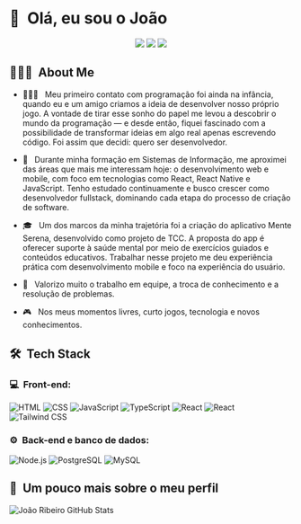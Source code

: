 <h1>👋 &nbsp;Olá, eu sou o João</h1>
<p align="center">
<a href="https://instagram.com/"><img src="https://img.shields.io/badge/-@joao_acl_-E4405F?style=flat-square&logo=Instagram&logoColor=white"/></a>
<a href="https://www.linkedin.com/in/joao-ribeiro-099b2921b"><img src="https://img.shields.io/badge/-Joao%20Ribeiro-0077B5?style=flat-square&logo=Linkedin&logoColor=white"/></a>
<a href="mailto:joaoedu1902@gmail.com"><img src="https://img.shields.io/badge/-joaoedu1902@gmail.com-D14836?style=flat-square&logo=Gmail&logoColor=white"/></a>

</p>

<h2> 👨🏻‍💻 &nbsp;About Me </h2>

- 👨🏻‍💻 &nbsp; Meu primeiro contato com programação foi ainda na infância, quando eu e um amigo criamos a ideia de desenvolver nosso próprio jogo. A vontade de tirar esse sonho do papel me levou a descobrir o mundo da programação — e desde então, fiquei fascinado com a possibilidade de transformar ideias em algo real apenas escrevendo código. Foi assim que decidi: quero ser desenvolvedor.

- 📱 &nbsp; Durante minha formação em Sistemas de Informação, me aproximei das áreas que mais me interessam hoje: o desenvolvimento web e mobile, com foco em tecnologias como React, React Native e JavaScript. Tenho estudado continuamente e busco crescer como desenvolvedor fullstack, dominando cada etapa do processo de criação de software.
- 🎓 &nbsp; Um dos marcos da minha trajetória foi a criação do aplicativo Mente Serena, desenvolvido como projeto de TCC. A proposta do app é oferecer suporte à saúde mental por meio de exercícios guiados e conteúdos educativos. Trabalhar nesse projeto me deu experiência prática com desenvolvimento mobile e foco na experiência do usuário.
- 🌱 &nbsp; Valorizo muito o trabalho em equipe, a troca de conhecimento e a resolução de problemas.
- 🎮 &nbsp; Nos meus momentos livres, curto jogos, tecnologia e novos conhecimentos.

<h2> 🛠 &nbsp;Tech Stack</h2>
<h3>💻 &nbsp;Front-end:</h3>

![HTML](https://img.shields.io/badge/-HTML-333333?style=flat&logo=HTML5)
![CSS](https://img.shields.io/badge/-CSS-333333?style=flat&logo=CSS3&logoColor=1572B6)
![JavaScript](https://img.shields.io/badge/-JavaScript-333333?style=flat&logo=javascript)
![TypeScript](https://img.shields.io/badge/-TypeScript-333333?style=flat&logo=typescript&logoColor=2D79C7)
![React](https://img.shields.io/badge/-React-333333?style=flat&logo=react)
![React](https://img.shields.io/badge/-React%20Native-333333?style=flat&logo=react)
![Tailwind CSS](https://img.shields.io/badge/-Tailwind_CSS-333333?logo=tailwindcss)



<h3>⚙️ &nbsp;Back-end e banco de dados:</h3>

![Node.js](https://img.shields.io/badge/-Node.js-333333?style=flat&logo=node.js)
![PostgreSQL](https://img.shields.io/badge/-PostgreSQL-333333?style=flat&logo=postgresql)
![MySQL](https://img.shields.io/badge/-MySQL-333333?logo=mysql)



<h2>🚀 &nbsp;Um pouco mais sobre o meu perfil</h2>

![João Ribeiro GitHub Stats](https://github-readme-stats.vercel.app/api?username=Joaoacl&show_icons=true&theme=dracula)
